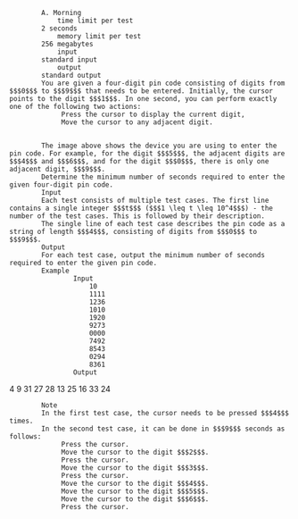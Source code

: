 			A. Morning
				time limit per test
			2 seconds
				memory limit per test
			256 megabytes
				input
			standard input
				output
			standard output
			You are given a four-digit pin code consisting of digits from $$$0$$$ to $$$9$$$ that needs to be entered. Initially, the cursor points to the digit $$$1$$$. In one second, you can perform exactly one of the following two actions:
				 Press the cursor to display the current digit,
				 Move the cursor to any adjacent digit.
			 
			 
			The image above shows the device you are using to enter the pin code. For example, for the digit $$$5$$$, the adjacent digits are $$$4$$$ and $$$6$$$, and for the digit $$$0$$$, there is only one adjacent digit, $$$9$$$.
			Determine the minimum number of seconds required to enter the given four-digit pin code.
			Input
			Each test consists of multiple test cases. The first line contains a single integer $$$t$$$ ($$$1 \leq t \leq 10^4$$$) - the number of the test cases. This is followed by their description.
			The single line of each test case describes the pin code as a string of length $$$4$$$, consisting of digits from $$$0$$$ to $$$9$$$.
			Output
			For each test case, output the minimum number of seconds required to enter the given pin code.
			Example
					Input
						10
						1111
						1236
						1010
						1920
						9273
						0000
						7492
						8543
						0294
						8361
					Output
					
4
9
31
27
28
13
25
16
33
24

			Note
			In the first test case, the cursor needs to be pressed $$$4$$$ times.
			In the second test case, it can be done in $$$9$$$ seconds as follows:
				 Press the cursor.
				 Move the cursor to the digit $$$2$$$.
				 Press the cursor.
				 Move the cursor to the digit $$$3$$$.
				 Press the cursor.
				 Move the cursor to the digit $$$4$$$.
				 Move the cursor to the digit $$$5$$$.
				 Move the cursor to the digit $$$6$$$.
				 Press the cursor.

